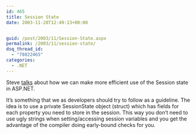 ```yaml
---
id: 465
title: Session State
date: 2003-11-28T12:49:13+00:00


guid: /post/2003/11/Session-State.aspx
permalink: /2003/11/session-state/
dsq_thread_id:
  - "78022465"
categories:
  - .NET
---
```

<body xmlns="http://www.w3.org/1999/xhtml">
    <div class="Section1">
        <p>
            Steve <a href="http://hyperthink.net/blog/PermaLink.aspx?guid=6d6c9a73-42a1-4fec-86a1-e0e58a410eb4">talks</a> about
            how we can make more efficient use of the Session state in ASP.NET.
        </p>
        <p>
            It&rsquo;s something that we as developers should try to follow as a guideline. The
            idea is to use a private <span class="SpellE">SessionState</span> object (<span class="SpellE">struct</span>)
            which has fields for each property you need to store in the session. This way you
            don&rsquo;t need to use ugly strings when setting/accessing session variables and
            you get the advantage of the compiler doing early-bound checks for you.
        </p>
    </div>
</body>